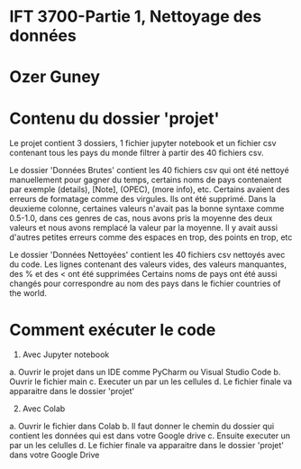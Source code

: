 # IFT 3700-Partie 1, Nettoyage des données

# Ozer Guney

# Contenu du dossier 'projet' 

Le projet contient 3 dossiers, 1 fichier jupyter notebook et un fichier csv contenant tous les pays du monde filtrer à partir des 40 fichiers csv.

Le dossier 'Données Brutes' contient les 40 fichiers csv qui ont été nettoyé manuellement pour gagner du temps, certains noms de pays contenaient par exemple (details), [Note], (OPEC), (more info), etc. Certains avaient des erreurs de formatage comme des virgules. Ils ont été supprimé.
Dans la deuxieme colonne, certaines valeurs n'avait pas la bonne syntaxe comme 0.5-1.0, dans ces genres de cas, nous avons pris la moyenne des deux valeurs et nous avons remplacé la valeur par la moyenne.
Il y avait aussi d'autres petites erreurs comme des espaces en trop, des points en trop, etc

Le dossier 'Données Nettoyées' contient les 40 fichiers csv nettoyés avec du code. Les lignes contenant des valeurs vides, des valeurs manquantes, des % et des < ont été supprimées
Certains noms de pays ont été aussi changés pour correspondre au nom des pays dans le fichier countries of the world.



# Comment exécuter le code

1) Avec Jupyter notebook

a. Ouvrir le projet dans un IDE comme PyCharm ou Visual Studio Code
b. Ouvrir le fichier main
c. Executer un par un les cellules 
d. Le fichier finale va apparaitre dans le dossier 'projet'

2) Avec Colab

a. Ouvrir le fichier dans Colab
b. Il faut donner le chemin du dossier qui contient les données qui est dans votre Google drive 
c. Ensuite executer un par un  les celulles
d. Le fichier finale va apparaitre dans le dossier 'projet' dans votre Google Drive
